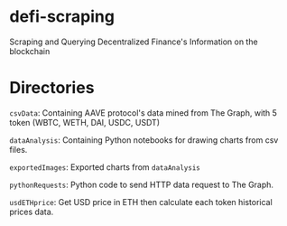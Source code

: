 # defi-scraping
Scraping and Querying Decentralized Finance's Information on the blockchain

# Directories
`csvData`: Containing AAVE protocol's data mined from The Graph, with 5 token (WBTC, WETH, DAI, USDC, USDT)

`dataAnalysis`: Containing Python notebooks for drawing charts from csv files.

`exportedImages`: Exported charts from `dataAnalysis`

`pythonRequests`: Python code to send HTTP data request to The Graph.

`usdETHprice`: Get USD price in ETH then calculate each token historical prices data.